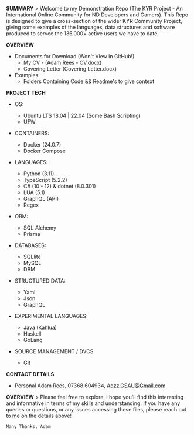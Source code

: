 **SUMMARY**
    > Welcome to my Demonstration Repo (The KYR Project - An International Online Community for ND Developers and Gamers). 
    This Repo is designed to give a cross-section of the wider KYR Community Project, giving some examples of the languages, data structures and software produced to servce the 135,000+ active users we have to date.


**OVERVIEW**
- Documents for Download (Won't View in GitHub!)
    - My CV - (Adam Rees - CV.docx)
    - Covering Letter (Covering Letter.docx)
- Examples
    - Folders Containing Code && Readme's to give context

**PROJECT TECH**
- OS:
    - Ubuntu LTS 18.04 | 22.04 (Some Bash Scripting)
    - UFW

- CONTAINERS:
    - Docker (24.0.7)
    - Docker Compose

- LANGUAGES:
    - Python (3.11)
    - TypeScript (5.2.2) 
    - C# (10 - 12) & dotnet (8.0.301)
    - LUA (5.1)
    - GraphQL (API)
    - Regex

- ORM:
    - SQL Alchemy
    - Prisma

- DATABASES:
    - SQLlite
    - MySQL
    - DBM

- STRUCTURED DATA:
    - Yaml
    - Json
    - GraphQL

- EXPERIMENTAL LANGUAGES:
    - Java (Kahlua)
    - Haskell
    - GoLang

- SOURCE MANAGEMENT / DVCS
    - Git


**CONTACT DETAILS**
- Personal
    Adam Rees, 07368 604934, Adzz.GSAU@Gmail.com

**OVERVIEW**
    > Please feel free to explore, I hope you'll find this interesting and informative in terms of my skills and understanding.
    If you have any queries or questions, or any issues accessing these files, please reach out to me on the details above!

    Many Thanks, Adam